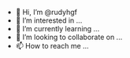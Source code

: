 - 👋 Hi, I’m @rudyhgf
- 👀 I’m interested in ...
- 🌱 I’m currently learning ...
- 💞️ I’m looking to collaborate on ...
- 📫 How to reach me ...

<!---
rudyhgf/rudyhgf is a ✨ special ✨ repository because its `README.md` (this file) appears on your GitHub profile.
You can click the Preview link to take a look at your changes.
--->
